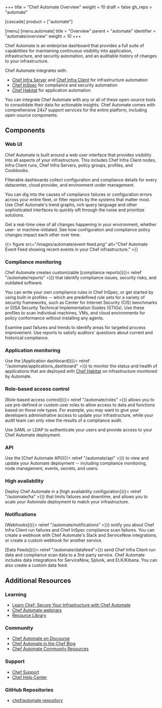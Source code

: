 +++
title = "Chef Automate Overview"
weight = 10
draft = false
gh_repo = "automate"

[cascade]
  product = ["automate"]

[menu]
  [menu.automate]
    title = "Overview"
    parent = "automate"
    identifier = "automate/overview"
    weight = 10
+++

Chef Automate is an enterprise dashboard that provides a full suite of capabilities for maintaining continuous visibility into application, infrastructure, and security automation, and an auditable history of changes to your infrastructure.

Chef Automate integrates with:

- [Chef Infra Server](/server/) and [Chef Infra Client](/chef_client_overview/) for infrastructure automation
- [Chef InSpec](/inspec/) for compliance and security automation
- [Chef Habitat](/habitat/) for application automation

You can integrate Chef Automate with any or all of these open-source tools to consolidate their data for actionable insights.
Chef Automate comes with comprehensive 24x7 support services for the entire platform, including open-source components.

## Components

### Web UI

Chef Automate is built around a web user interface that provides visibility into all aspects of your infrastructure.
This includes Chef Infra Client nodes, Infra Client runs, Chef Infra Servers, policy groups, profiles, and Cookbooks.

Filterable dashboards collect configuration and compliance details for every datacenter, cloud provider, and environment under management.

You can dig into the causes of compliance failures or configuration errors across your entire fleet, or filter reports by the systems that matter most.
Use Chef Automate's trend graphs, rich query language and other sophisticated interfaces to quickly sift through the noise and prioritize solutions.

Get a real-time view of all changes happening in your environment, whether user- or machine-initiated. See how configuration and compliance policy changes impact each other over time.

{{< figure src="/images/automate/event-feed.png" alt="Chef Automate Event Feed showing recent events in your Chef infrastructure." >}}

### Compliance monitoring

Chef Automate creates customizable [compliance reports]({{< relref "/automate/reports" >}}) that identify compliance issues, security risks, and outdated software.

You can write your own compliance rules in Chef InSpec, or get started by using built-in profiles -- which are predefined rule sets for a variety of security frameworks, such as Center for Internet Security (CIS) benchmarks or DISA Security Technical Implementation Guides (STIGs). Use these profiles to scan individual machines, VMs, and cloud environments for policy conformance without installing any agents.

Examine past failures and trends to identify areas for targeted process improvement. Use reports to satisfy auditors' questions about current and historical compliance.

### Application monitoring

Use the [Application dashboard]({{< relref "/automate/applications_dashboard" >}}) to monitor the status and health of applications that are deployed with [Chef Habitat](/habitat/) on infrastructure monitored by Automate.

### Role-based access control

[Role-based access control]({{< relref "/automate/roles" >}}) allows you to use pre-defined or custom user roles to allow access to data and functions based on those role types.
For example, you may want to give your developers administrative access to update your infrastructure, while your audit team can only view the results of a compliance audit.

Use SAML or LDAP to authenticate your users and provide access to your Chef Automate deployment.

### API

Use the [Chef Automate API]({{< relref "/automate/api" >}}) to view and update your Automate deployment -- including compliance monitoring, node management, events, secrets, and users.

### High availability

Deploy Chef Automate in a [high availability configuration]({{< relref "/automate/ha" >}}) that limits failures and downtime, and allows you to scale your Automate deployment to match your infrastructure.

### Notifications

[Webhooks]({{< relref "/automate/notifications" >}}) notify you about Chef Infra Client run failures and Chef InSpec compliance scan failures.
You can create a webhook with Chef Automate's Slack and ServiceNow integrations, or create a custom webhook for another service.

[Data Feeds]({{< relref "/automate/datafeed">}}) send Chef Infra Client run data and compliance scan data to a 3rd-party service.
Chef Automate includes data integrations for ServiceNow, Splunk, and ELK/Kibana. You can also create a custom data feed.

## Additional Resources

### Learning

- [Learn Chef: Secure Your Infrastructure with Chef Automate](https://learn.chef.io/courses/course-v1:chef+Automate101+Perpetual/about)
- [Chef Automate webinars](https://www.chef.io/webinars?products=chef-automate&page=1)
- [Resource Library](https://www.chef.io/resources?products=chef-automate&page=1)

### Community

- [Chef Automate on Discourse](https://discourse.chef.io/c/automate/7)
- [Chef Automate in the Chef Blog](https://www.chef.io/blog/category/chef-automate)
- [Chef Automate Community Resources](https://community.chef.io/tools/chef-automate)

### Support

- [Chef Support](https://www.chef.io/support)
- [Chef Help Center](https://supportlink.chef.io/s/topic/0TO4Q0000009cLrWAI/chef-automate)

### GitHub Repositories

- [chef/automate repository](https://github.com/chef/automate/)
